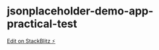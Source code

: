 # jsonplaceholder-demo-app-practical-test

[Edit on StackBlitz ⚡️](https://stackblitz.com/edit/jsonplaceholder-demo-app-practical-test)